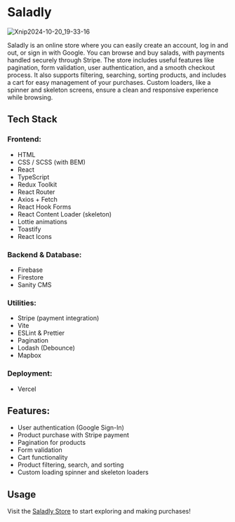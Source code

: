 # Saladly

![Xnip2024-10-20_19-33-16](https://github.com/user-attachments/assets/8142afeb-2893-4af8-b08d-71f8de8fba10)

Saladly is an online store where you can easily create an account, log in and out, or sign in with Google. You can browse and buy salads, with payments handled securely through Stripe. The store includes useful features like pagination, form validation, user authentication, and a smooth checkout process. It also supports filtering, searching, sorting products, and includes a cart for easy management of your purchases. Custom loaders, like a spinner and skeleton screens, ensure a clean and responsive experience while browsing.

## Tech Stack

### Frontend:
- HTML
- CSS / SCSS (with BEM)
- React
- TypeScript
- Redux Toolkit
- React Router
- Axios + Fetch
- React Hook Forms
- React Content Loader (skeleton)
- Lottie animations
- Toastify
- React Icons

### Backend & Database:
- Firebase
- Firestore
- Sanity CMS

### Utilities:
- Stripe (payment integration)
- Vite
- ESLint & Prettier
- Pagination
- Lodash (Debounce)
- Mapbox

### Deployment:
- Vercel

## Features:
- User authentication (Google Sign-In)
- Product purchase with Stripe payment
- Pagination for products
- Form validation
- Cart functionality
- Product filtering, search, and sorting
- Custom loading spinner and skeleton loaders

## Usage
Visit the [Saladly Store](https://saladly-two.vercel.app/) to start exploring and making purchases!


